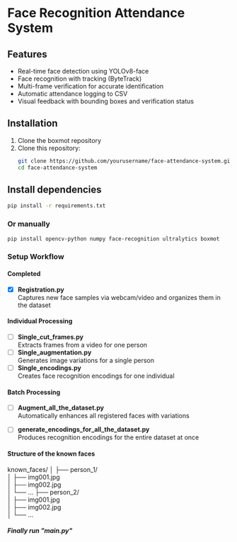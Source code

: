 # Face Recognition Attendance System

## Features
- Real-time face detection using YOLOv8-face
- Face recognition with tracking (ByteTrack)
- Multi-frame verification for accurate identification
- Automatic attendance logging to CSV
- Visual feedback with bounding boxes and verification status


## Installation
1. Clone the boxmot repository
2. Clone this repository:
   ```bash
   git clone https://github.com/yourusername/face-attendance-system.git
   cd face-attendance-system


## Install dependencies
   ```bash
   pip install -r requirements.txt
```

### Or manually
   ```bash
   pip install opencv-python numpy face-recognition ultralytics boxmot
```

### Setup Workflow

#### Completed
- [x] **Registration.py**  
  Captures new face samples via webcam/video and organizes them in the dataset

#### Individual Processing
- [ ] **Single_cut_frames.py**  
  Extracts frames from a video for one person
- [ ] **Single_augmentation.py**  
  Generates image variations for a single person
- [ ] **Single_encodings.py**  
  Creates face recognition encodings for one individual

#### Batch Processing 
- [ ] **Augment_all_the_dataset.py**  
  Automatically enhances all registered faces with variations
- [ ] **generate_encodings_for_all_the_dataset.py**  
  Produces recognition encodings for the entire dataset at once


#### Structure of the known faces
known_faces/
│
├── person_1/                
│   ├── img001.jpg        
│   ├── img002.jpg        
│   └── ...
├── person_2/                 
│   ├── img001.jpg        
│   ├── img002.jpg        
│   └── ...



##### Finally run "main.py"

